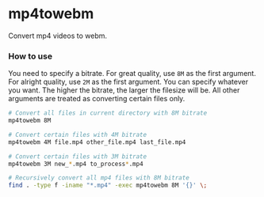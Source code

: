 # mp4towebm

Convert mp4 videos to webm.

### How to use

You need to specify a bitrate. For great quality, use `8M` as the first argument. For alright quality, use `2M` as the first argument. You can specify whatever you want. The higher the bitrate, the larger the filesize will be. All other arguments are treated as converting certain files only.

```bash
# Convert all files in current directory with 8M bitrate
mp4towebm 8M

# Convert certain files with 4M bitrate
mp4towebm 4M file.mp4 other_file.mp4 last_file.mp4

# Convert certain files with 3M bitrate
mp4towebm 3M new_*.mp4 to_process*.mp4

# Recursively convert all mp4 files with 8M bitrate
find . -type f -iname "*.mp4" -exec mp4towebm 8M '{}' \;
```
